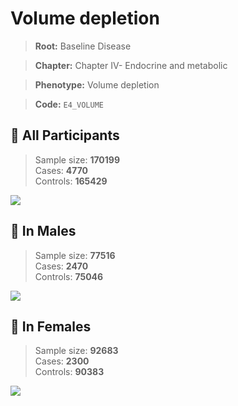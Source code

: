 # Volume depletion

> **Root:** Baseline Disease  

> **Chapter:** Chapter IV- Endocrine and metabolic  

> **Phenotype:** Volume depletion  

> **Code:** `E4_VOLUME`

## 🧪 All Participants  
> Sample size: **170199**  
> Cases: **4770**  
> Controls: **165429**
<img src="/Disease/Figures/ALL/Incidence/E4_VOLUME.png"/>
<CsvTable src="/Disease_Data/ALL/Incidence/COX_E4_VOLUME.csv" label="🔍 View full results" />

## 👨 In Males  
> Sample size: **77516**  
> Cases: **2470**  
> Controls: **75046**
<img src="/Disease/Figures/Male/Incidence/E4_VOLUME.png"/>
<CsvTable src="/Disease_Data/Male/Incidence/COX_E4_VOLUME.csv" label="🔍 View full results" />

## 👩 In Females  
> Sample size: **92683**  
> Cases: **2300**  
> Controls: **90383**
<img src="/Disease/Figures/Female/Incidence/E4_VOLUME.png"/>
<CsvTable src="/Disease_Data/Female/Incidence/COX_E4_VOLUME.csv" label="🔍 View full results" />
